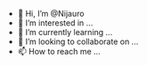 - 👋 Hi, I’m @Nijauro
- 👀 I’m interested in ...
- 🌱 I’m currently learning ...
- 💞️ I’m looking to collaborate on ...
- 📫 How to reach me ...

<!---
Nijauro/Nijauro is a ✨ special ✨ repository because its `README.md` (this file) appears on your GitHub profile.
You can click the Preview link to take a look at your changes.
--->
